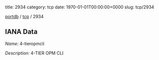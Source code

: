 title: 2934
category: tcp
date: 1970-01-01T00:00:00+0000
slug: tcp/2934

[portdb](/) / [tcp](/category/tcp.html) / 2934


## IANA Data

_Name:_ 4-tieropmcli

_Description:_ 4-TIER OPM CLI

